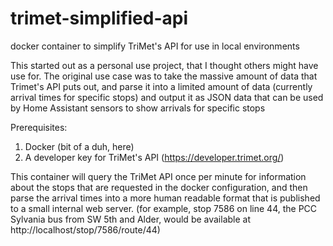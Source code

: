 # trimet-simplified-api
docker container to simplify TriMet's API for use in local environments
 
This started out as a personal use project, that I thought others might have use for. The original use case was to take the massive amount of data that Trimet's API puts out, and parse it into a limited amount of data (currently arrival times for specific stops) and output it as JSON data that can be used by Home Assistant sensors to show arrivals for specific stops 
 
Prerequisites:

1) Docker (bit of a duh, here)
2) A developer key for TriMet's API (https://developer.trimet.org/)

This container will query the TriMet API once per minute for information about the stops that are requested in the docker configuration, and then parse the arrival times into a more human readable format that is published to a small internal web server. (for example, stop 7586 on line 44, the PCC Sylvania bus from SW 5th and Alder, would be available at http://localhost/stop/7586/route/44)
